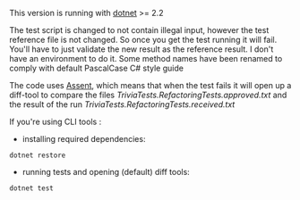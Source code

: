 This version is running with [dotnet](https://www.microsoft.com/net) >= 2.2

The test script is changed to not contain illegal input, however the
test reference file is not changed. So once you get the test running it
will fail. You'll have to just validate the new result as the reference
result. I don't have an environment to do it.
Some method names have been renamed to comply with default PascalCase C# style guide

The code uses [Assent](https://github.com/droyad/Assent), which means that
when the test fails it will open up a diff-tool to compare the files
*TriviaTests.RefactoringTests.approved.txt* and the result of the run
*TriviaTests.RefactoringTests.received.txt*

If you're using CLI tools :
- installing required dependencies:
```
dotnet restore
```
- running tests and opening (default) diff tools:
```
dotnet test
```
